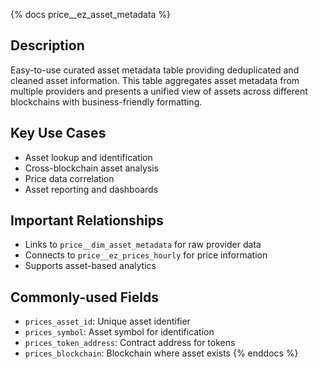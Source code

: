 {% docs price__ez_asset_metadata %}
## Description
Easy-to-use curated asset metadata table providing deduplicated and cleaned asset information. This table aggregates asset metadata from multiple providers and presents a unified view of assets across different blockchains with business-friendly formatting.

## Key Use Cases
- Asset lookup and identification
- Cross-blockchain asset analysis
- Price data correlation
- Asset reporting and dashboards

## Important Relationships
- Links to `price__dim_asset_metadata` for raw provider data
- Connects to `price__ez_prices_hourly` for price information
- Supports asset-based analytics

## Commonly-used Fields
- `prices_asset_id`: Unique asset identifier
- `prices_symbol`: Asset symbol for identification
- `prices_token_address`: Contract address for tokens
- `prices_blockchain`: Blockchain where asset exists
{% enddocs %} 